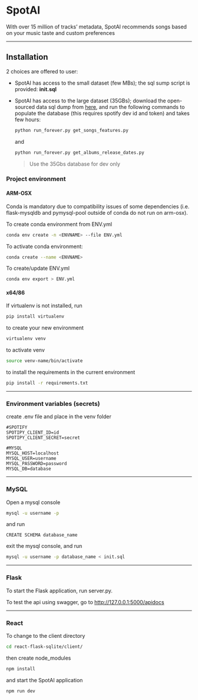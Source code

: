 # SpotAI

With over 15 million of tracks’ metadata, SpotAI recommends songs based on your music taste and custom preferences

-----

## Installation

2 choices are offered to user:

- SpotAI has access to the small dataset (few MBs); the sql sump script is provided: **init.sql**
- SpotAI has access to the large dataset (35GBs); download the open-sourced data sql dump
  from [here](https://zenodo.org/record/5002584#.Y8xpni_73Bs), and run the following commands to populate the database
  (this requires spotify dev id and token) and takes few hours:

  ```bash
  python run_forever.py get_songs_features.py
  ```

  and

  ```bash
  python run_forever.py get_albums_release_dates.py
  ```

  > Use the 35Gbs database for dev only

### Project environment

#### ARM-OSX

Conda is mandatory due to compatibility issues of some dependencies (i.e. flask-mysqldb and pymysql-pool outside of
conda do not run on arm-osx).

To create conda environment from ENV.yml

```bash
conda env create -n <ENVNAME> --file ENV.yml
```

To activate conda environment:

```bash
conda create --name <ENVNAME>
```

To create/update ENV.yml

```bash
conda env export > ENV.yml
```

#### x64/86

If virtualenv is not installed, run

```bash
pip install virtualenv
```

to create your new environment

```bash
virtualenv venv
```

to activate venv

```bash
source venv-name/bin/activate
```

to install the requirements in the current environment

```bash
pip install -r requirements.txt
```

-----

### Environment variables (secrets)

create .env file and place in the venv folder

```dotenv
#SPOTIFY
SPOTIPY_CLIENT_ID=id
SPOTIPY_CLIENT_SECRET=secret

#MYSQL
MYSQL_HOST=localhost
MYSQL_USER=username
MYSQL_PASSWORD=password
MYSQL_DB=database
```

-------

### MySQL

Open a mysql console

```bash
mysql -u username -p
```

and run

```mysql
CREATE SCHEMA database_name
```

exit the mysql console, and run

```bash
mysql -u username -p database_name < init.sql
```

----

### Flask

To start the Flask application, run server.py.

To test the api using swagger, go to
http://127.0.0.1:5000/apidocs

------------

### React

To change to the client directory

```bash
cd react-flask-sqlite/client/
```

then create node_modules

```bash
npm install
```

and start the SpotAI application

```bash
npm run dev
```
